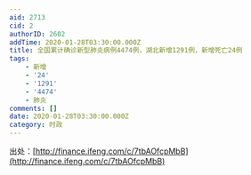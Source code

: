 ```yaml
---
aid: 2713
cid: 2
authorID: 2602
addTime: 2020-01-28T03:30:00.000Z
title: 全国累计确诊新型肺炎病例4474例，湖北新增1291例，新增死亡24例
tags:
    - 新增
    - '24'
    - '1291'
    - '4474'
    - 肺炎
comments: []
date: 2020-01-28T03:30:00.000Z
category: 时政
---
```


出处：[http://finance.ifeng.com/c/7tbAOfcpMbB](http://finance.ifeng.com/c/7tbAOfcpMbB)
